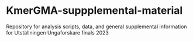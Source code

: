 # KmerGMA-suppplemental-material
Repository for analysis scripts, data, and general supplemental information for Utställningen Ungaforskare finals 2023
